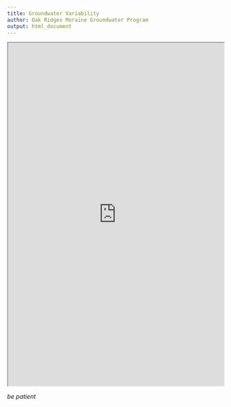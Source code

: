 ```yaml
---
title: Groundwater Variability
author: Oak Ridges Moraine Groundwater Program
output: html_document
---
```





<iframe src="https://golang.oakridgeswater.ca/pages/gwvar.html" width="100%" height="800" allowfullscreen></iframe>

*be patient*